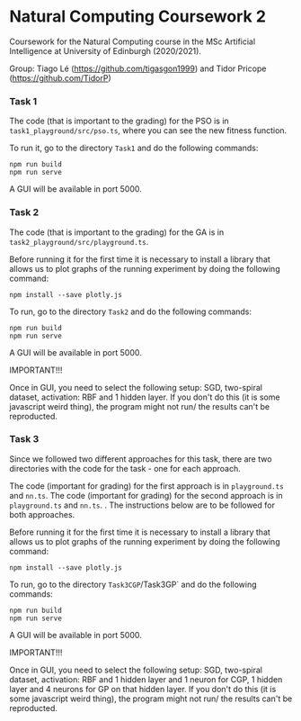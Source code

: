 # Natural Computing Coursework 2
Coursework for the Natural Computing course in the MSc Artificial Intelligence at University of Edinburgh (2020/2021).

Group: Tiago Lé (https://github.com/tigasgon1999) and Tidor Pricope (https://github.com/TidorP)
      

### Task 1
The code (that is important to the grading) for the PSO is in `task1_playground/src/pso.ts`, where you can see the new fitness function.

To run it, go to the directory `Task1` and do the following commands:
```
npm run build
npm run serve
```
A GUI will be available in port 5000.

### Task 2
The code (that is important to the grading) for the GA is in `task2_playground/src/playground.ts`. 

Before running it for the first time it is necessary to install a library that allows us to plot graphs of the running experiment by doing the following command:
```
npm install --save plotly.js
```

To run, go to the directory `Task2` and do the following commands:
```
npm run build
npm run serve
```
A GUI will be available in port 5000.

IMPORTANT!!!

Once in GUI, you need to select the following setup: SGD, two-spiral dataset, activation: RBF and 1 hidden layer. If you don't do this (it is some javascript weird thing), the program might not run/ the results can't be reproducted.


### Task 3
Since we followed two different approaches for this task, there are two directories with the code for the task - one for each approach.

The code (important for grading) for the first approach is in `playground.ts` and `nn.ts`. 
The code (important for grading) for the second approach is in `playground.ts` and `nn.ts`. . 
The instructions below are to be followed for both approaches.

Before running it for the first time it is necessary to install a library that allows us to plot graphs of the running experiment by doing the following command:
```
npm install --save plotly.js
```

To run, go to the directory `Task3CGP`/Task3GP` and do the following commands:
```
npm run build
npm run serve
```
A GUI will be available in port 5000.

IMPORTANT!!!

Once in GUI, you need to select the following setup: SGD, two-spiral dataset, activation: RBF and 1 hidden layer and 1 neuron for CGP, 1 hidden layer and 4 neurons for GP on that hidden layer. If you don't do this (it is some javascript weird thing), the program might not run/ the results can't be reproducted.
